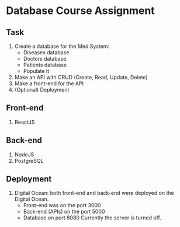 # Database Course Assignment
## Task
1. Create a database for the Med System:
   + Diseases database
   + Doctors database
   + Patients database
   + Populate it
2. Make an API with CRUD (Create, Read, Update, Delete)
3. Make a front-end for the API
4. (Optional) Deployment

## Front-end
1. ReactJS

## Back-end
1. NodeJS
2. PostgreSQL

## Deployment
1. Digital Ocean: both front-end and back-end were deployed on the Digital Ocean. 
   - Front-end was on the port 3000
   - Back-end (APIs) on the port 5000
   - Database on port 8080
Currently the server is turned off.


